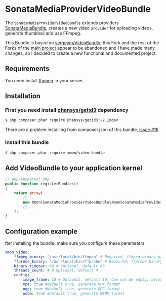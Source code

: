 SonataMediaProviderVideoBundle
==============================

The ``SonataMediaProviderVideoBundle`` extends providers [SonataMediaBundle](https://github.com/sonata-project/SonataMediaBundle), 
creates a new video ``provider`` for uploading videos, generate thumbnail and use FFmpeg.

This Bundle is based on [sergeym/VideoBundle](https://github.com/sergeym/VideoBundle), 
this Fork and the rest of the Forks of the [main project](https://github.com/maerianne/MaesboxVideoBundle) 
appear to be abandoned and I have made many changes, so I decided to 
create a new functional and documented project.

## Requirements

You need install [ffmpeg](https://www.ffmpeg.org/) in your server.

## Installation

### First you need install [phansys/getid3](https://github.com/phansys/GetId3) dependency
```sh
$ php composer.phar require phansys/getid3:~2.1@dev
```
There are a problem installing from composer.json of this bundle, [issue #16](https://github.com/phansys/GetId3/issues/16)

### Install this bundle
```sh
$ php composer.phar require xmon/video-bundle 
```

## Add VideoBundle to your application kernel
```php
// app/AppKernel.php
public function registerBundles()
{
    return array(
        // ...
        new Xmon\SonataMediaProviderVideoBundle\XmonSonataMediaProviderVideoBundle(),
        // ...
    );
}
```

## Configuration example

fter installing the bundle, make sure you configure these parameters

```yaml
xmon_video:
    ffmpeg_binary: "/usr/local/bin/ffmpeg" # Required, ffmpeg binary path
    ffprobe_binary: "/usr/local/bin/ffprobe" # Required, ffprobe binary path
    binary_timeout: 60 # Optional, default 60
    threads_count: 4 # Optional, default 4
    config:
        image_frame: 10 # Optional, default 10, Can not be empty, second from extract image
        mp4: true #default true, generate MP4 format
        ogg: true #default true, generate OGG format
        webm: true #default true, generate WEBM format
```